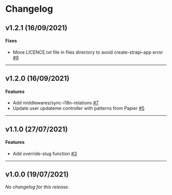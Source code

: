 # Changelog

## v1.2.1 (16/09/2021)

#### Fixes

-  Move LICENCE.txt file in files directory to avoid create-strapi-app error [#9](https://github.com/principalstudio/strapi-template-basic/issues/9)

---

## v1.2.0 (16/09/2021)

#### Features

-  Add middlewares/sync-i18n-relations [#7](https://github.com/principalstudio/strapi-template-basic/issues/7)
-  Update user updateme controller with patterns from Papier [#5](https://github.com/principalstudio/strapi-template-basic/issues/5)

---

## v1.1.0 (27/07/2021)

#### Features

-  Add override-slug function [#3](https://github.com/principalstudio/strapi-template-basic/issues/3)

---

## v1.0.0 (19/07/2021)
*No changelog for this release.*
